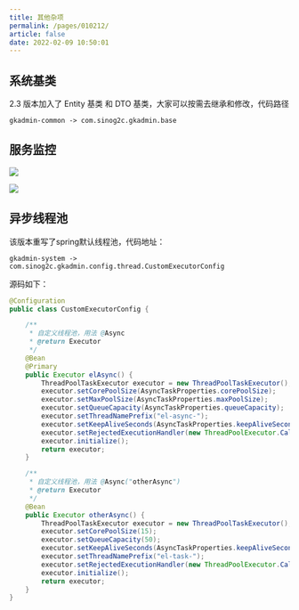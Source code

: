 ```yaml
---
title: 其他杂项
permalink: /pages/010212/
article: false
date: 2022-02-09 10:50:01
---
```


## 系统基类

2.3 版本加入了 Entity 基类 和 DTO 基类，大家可以按需去继承和修改，代码路径

```
gkadmin-common -> com.sinog2c.gkadmin.base
```

## 服务监控

![](/gkadmin-doc/images/2020/06/25/20200605155951.jpg)

![](/gkadmin-doc/images/2020/06/25/20200605160022.jpg)

## 异步线程池

该版本重写了spring默认线程池，代码地址：

```
gkadmin-system -> com.sinog2c.gkadmin.config.thread.CustomExecutorConfig
```

源码如下：

```java
@Configuration
public class CustomExecutorConfig {

    /**
     * 自定义线程池，用法 @Async
     * @return Executor
     */
    @Bean
    @Primary
    public Executor elAsync() {
        ThreadPoolTaskExecutor executor = new ThreadPoolTaskExecutor();
        executor.setCorePoolSize(AsyncTaskProperties.corePoolSize);
        executor.setMaxPoolSize(AsyncTaskProperties.maxPoolSize);
        executor.setQueueCapacity(AsyncTaskProperties.queueCapacity);
        executor.setThreadNamePrefix("el-async-");
        executor.setKeepAliveSeconds(AsyncTaskProperties.keepAliveSeconds);
        executor.setRejectedExecutionHandler(new ThreadPoolExecutor.CallerRunsPolicy());
        executor.initialize();
        return executor;
    }

    /**
     * 自定义线程池，用法 @Async("otherAsync")
     * @return Executor
     */
    @Bean
    public Executor otherAsync() {
        ThreadPoolTaskExecutor executor = new ThreadPoolTaskExecutor();
        executor.setCorePoolSize(15);
        executor.setQueueCapacity(50);
        executor.setKeepAliveSeconds(AsyncTaskProperties.keepAliveSeconds);
        executor.setThreadNamePrefix("el-task-");
        executor.setRejectedExecutionHandler(new ThreadPoolExecutor.CallerRunsPolicy());
        executor.initialize();
        return executor;
    }
}
```

<Vssue :title="$title" />
